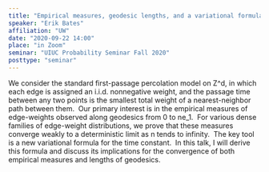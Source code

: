 ```yaml
---
title: "Empirical measures, geodesic lengths, and a variational formula in first-passage percolation"
speaker: "Erik Bates"
affiliation: "UW"
date: "2020-09-22 14:00"
place: "in Zoom"
seminar: "UIUC Probability Seminar Fall 2020"
posttype: "seminar"
---
```


We consider the standard first-passage percolation model on Z^d, in which each edge is assigned an i.i.d. nonnegative weight, and the passage time between any two points is the smallest total weight of a nearest-neighbor path between them.  Our primary interest is in the empirical measures of edge-weights observed along geodesics from 0 to ne_1.  For various dense families of edge-weight distributions, we prove that these measures converge weakly to a deterministic limit as n tends to infinity.  The key tool is a new variational formula for the time constant.  In this talk, I will derive this formula and discuss its implications for the convergence of both empirical measures and lengths of geodesics.

